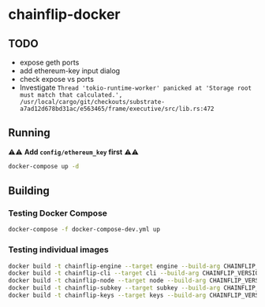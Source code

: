 # chainflip-docker

## TODO

* expose geth ports
* add ethereum-key input dialog
* check expose vs ports
* Investigate `Thread 'tokio-runtime-worker' panicked at 'Storage root must match that calculated.', /usr/local/cargo/git/checkouts/substrate-a7ad12d678bd31ac/e563465/frame/executive/src/lib.rs:472`

## Running

⚠️⚠️ **Add `config/ethereum_key` first** ⚠️⚠️

```bash
docker-compose up -d
```

## Building

### Testing Docker Compose

```bash
docker-compose -f docker-compose-dev.yml up
```

### Testing individual images

```bash
docker build -t chainflip-engine --target engine --build-arg CHAINFLIP_VERSION=0.1.0 .
docker build -t chainflip-cli --target cli --build-arg CHAINFLIP_VERSION=0.1.0 .
docker build -t chainflip-node --target node --build-arg CHAINFLIP_VERSION=0.1.0 .
docker build -t chainflip-subkey --target subkey --build-arg CHAINFLIP_VERSION=0.1.0 .
docker build -t chainflip-keys --target keys --build-arg CHAINFLIP_VERSION=0.1.0 .
```
